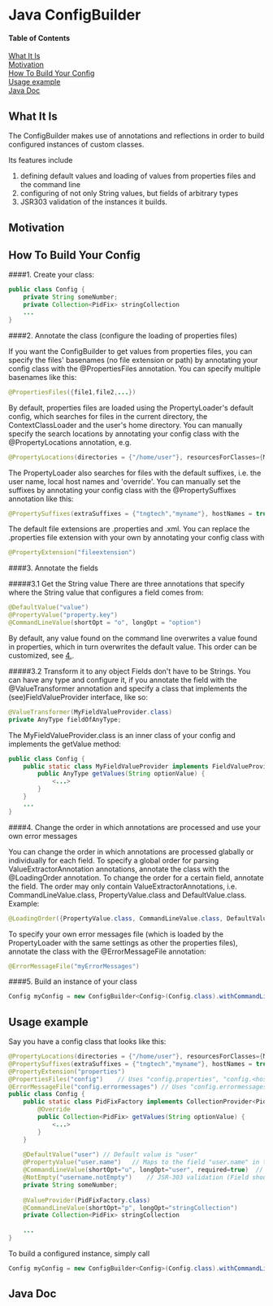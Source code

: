 Java ConfigBuilder
==================

#### Table of Contents
[What It Is](#what-is-it)  
[Motivation](#motivation)    
[How To Build Your Config](#how-to-build-your-config)  
[Usage example](#usage-example)  
[Java Doc](#java-doc)  

What It Is
----------

The ConfigBuilder makes use of annotations and reflections in order to build configured instances of custom classes. 

Its features include   
1. defining default values and loading of values from properties files and the command line  
2. configuring of not only String values, but fields of arbitrary types   
3. JSR303 validation of the instances it builds.  

Motivation
----------

How To Build Your Config
------------------------

####1. Create your class:
```java
public class Config {
    private String someNumber;
    private Collection<PidFix> stringCollection
    ...
}
```
####2. Annotate the class (configure the loading of properties files)

If you want the ConfigBuilder to get values from properties files, 
you can specify the files' basenames (no file extension or path) by 
annotating your config class with the @PropertiesFiles annotation. 
You can specify multiple basenames like this: 
```java
@PropertiesFiles({file1,file2,...})
```

By default, properties files are loaded using the PropertyLoader's default config, which 
searches for files in the current directory, the ContextClassLoader and the user's home directory.
You can manually specify the search locations by annotating your config class with the @PropertyLocations annotation, e.g.
```java
@PropertyLocations(directories = {"/home/user"}, resourcesForClasses={MyApp.class}, contextClassLoader = true)
```

The PropertyLoader also searches for files with the default suffixes, i.e. the user name, local host names and 'override'.
You can manually set the suffixes by annotating your config class with the @PropertySuffixes annotation like this:
```java
@PropertySuffixes(extraSuffixes = {"tngtech","myname"}, hostNames = true)
```

The default file extensions are .properties and .xml. You can replace the .properties file extension with your own
by annotating your config class with 
```java
@PropertyExtension("fileextension")
```

####3. Annotate the fields

#####3.1 Get the String value
There are three annotations that specify where the String value that configures a field comes from:
```java
@DefaultValue("value")
@PropertyValue("property.key")
@CommandLineValue(shortOpt = "o", longOpt = "option")
```

By default, any value found on the command line overwrites a value found in properties, which in turn overwrites the default value.
This order can be customized, see [4.](#4-change-the-order-in-which-annotations-are-processed-and-use-your-own-error-messages).

#####3.2 Transform it to any object
Fields don't have to be Strings. You can have any type and configure it, if you annotate the field with the
@ValueTransformer annotation and specify a class that implements the (see)FieldValueProvider interface, like so:
```java
@ValueTransformer(MyFieldValueProvider.class)
private AnyType fieldOfAnyType;
```

The MyFieldValueProvider.class is an inner class of your config and implements the getValue method:
```java
public class Config {
    public static class MyFieldValueProvider implements FieldValueProvider<AnyType> {
        public AnyType getValues(String optionValue) {
            <...>
        }
    }
    ...
}
```
####4. Change the order in which annotations are processed and use your own error messages

You can change the order in which annotations are processed glabally or individually for each field.
To specify a global order for parsing ValueExtractorAnnotation annotations, annotate the class with the
@LoadingOrder annotation. To change the order for a certain field, annotate the field.
The order may only contain ValueExtractorAnnotations, i.e. 
CommandLineValue.class, PropertyValue.class and DefaultValue.class. Example:
```java
@LoadingOrder({PropertyValue.class, CommandLineValue.class, DefaultValue.class})
```

To specify your own error messages file (which is loaded by the PropertyLoader with the same settings as other the properties files), 
annotate the class with the @ErrorMessageFile annotation:
```java
@ErrorMessageFile("myErrorMessages")
```

####5. Build an instance of your class
```java
Config myConfig = new ConfigBuilder<Config>(Config.class).withCommandLineArgs(args).build();
```

Usage example
-------------
Say you have a config class that looks like this:
```java
@PropertyLocations(directories = {"/home/user"}, resourcesForClasses={MyApp.class}, contextClassLoader = true)
@PropertySuffixes(extraSuffixes = {"tngtech","myname"}, hostNames = true)
@PropertyExtension("properties")
@PropertiesFiles("config")    // Uses "config.properties", "config.<hostname>.properties", etc.
@ErrorMessageFile("config.errormessages") // Uses "config.errormessages.properties" for i18n error messages
public class Config {
    public static class PidFixFactory implements CollectionProvider<PidFix> {
        @Override
        public Collection<PidFix> getValues(String optionValue) {
            <...>
        }
    }
 
    @DefaultValue("user") // Default value is "user"
    @PropertyValue("user.name")   // Maps to the field "user.name" in the properties file
    @CommandLineValue(shortOpt="u", longOpt="user", required=true)  // Command line arguments (required option "-u/--user"
    @NotEmpty("username.notEmpty")    // JSR-303 validation (Field should not be empty)
    private String someNumber;
 
    @ValueProvider(PidFixFactory.class)
    @CommandLineValue(shortOpt="p", longOpt="stringCollection")
    private Collection<PidFix> stringCollection
 
    ...
}
```
To build a configured instance, simply call
```java
Config myConfig = new ConfigBuilder<Config>(Config.class).withCommandLineArgs(args).build();
```

Java Doc
--------
